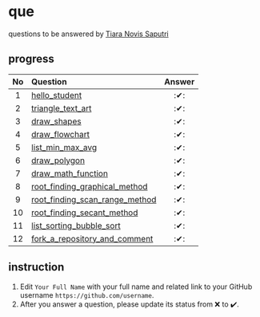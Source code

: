 # que
questions to be answered by [Tiara Novis Saputri](https://github.com/tiaranovis)


## progress
No | Question | Answer
:-: | :- | :-:
1 | [hello_student](hello_student.ipynb) | :✔:
2 | [triangle_text_art](triangle_text_art.ipynb) | :✔:
3 | [draw_shapes](draw_shapes.ipynb) | :✔:
4 | [draw_flowchart](draw_flowchart.ipynb) | :✔:
5 | [list_min_max_avg](list_min_max_avg.ipynb) | :✔:
6 | [draw_polygon](draw_polygon.ipynb) | :✔:
7 | [draw_math_function](draw_math_function.ipynb) | :✔:
8 | [root_finding_graphical_method](root_finding_graphical_method.ipynb) | :✔:
9 | [root_finding_scan_range_method](root_finding_scan_range_method.ipynb) | :✔:
10 | [root_finding_secant_method](root_finding_secant_method.ipynb) | :✔:
11 | [list_sorting_bubble_sort](list_sorting_bubble_sort.ipynb) | :✔:
12 | [fork_a_repository_and_comment](fork_a_repository_and_comment.ipynb) | :✔:

## instruction
1. Edit `Your Full Name` with your full name and related link to your GitHub username `https://github.com/username`.
2. After you answer a question, please update its status from :x: to :heavy_check_mark:.
